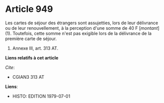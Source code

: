 # Article 949

Les cartes de séjour des étrangers sont assujetties, lors de leur délivrance ou de leur renouvellement, à la perception d'une
somme de 40 F [*montant*] (1). Toutefois, cette somme n'est pas exigible lors de la délivrance de la première carte de
séjour.

1)  Annexe III, art. 313 AT.

**Liens relatifs à cet article**

_Cite_:

  - CGIAN3 313 AT

**Liens**:

  - HISTO: EDITION 1979-07-01
